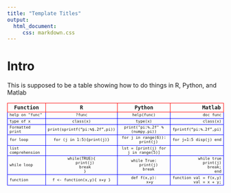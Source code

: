 ```yaml
---
title: "Template Titles"
output: 
  html_document:
     css: markdown.css
---
```


# Intro
This is supposed to be a table showing how to do things in R, Python, and Matlab

<style
  type="text/css">

table th {
   border: 1px solid red;
   font-family:monospace;
   font-size:12px;
}

table td {
   border: 1px solid blue;
   font-family:monospace;
   font-size:9px;
}

</style>


|Function	| R | 	Python |	Matlab |
| --------- |:---:|:---------:| -----:|
|help on "func" | ?func | help(func) | doc func |
|type of x |class(x) | type(x) | class(x) |
|Formatted print | print(sprintf(“pi:%$.2f”,pi))| print("pi:%.2f" % (numpy.pi)) | fprintf(“pi:%.2f”,pi)|
|for loop |for (j in 1:5){print(j)} |  for j in range(6)):<br>&nbsp;&nbsp;&nbsp;&nbsp;print(j) | for j=1:5 disp(j) end|
| list comprehension||  lst = [print(j) for j in range(5)] | |
| while loop |while(TRUE){<br>&nbsp;&nbsp; print(j)<br>&nbsp;&nbsp;  break<br>&nbsp;&nbsp;  } |  while True:<br>&nbsp;&nbsp;&nbsp;&nbsp;print(j)<br>&nbsp;&nbsp;&nbsp;&nbsp;break | while true<br>&nbsp;&nbsp; print(j)<br>&nbsp;&nbsp;  break;<br>&nbsp;&nbsp; end|
|function |	f <- function(x,y){ x+y }	 | def f(x,y):<br>&nbsp;&nbsp;&nbsp;&nbsp; x+y | function val = f(x,y)<br>val = x + y;|


   


